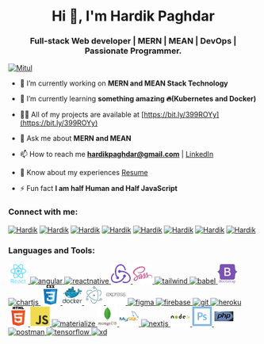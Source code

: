 <h1 align="center">Hi 👋, I'm Hardik Paghdar</h1>
<h3 align="center">Full-stack Web developer | MERN | MEAN | DevOps | Passionate Programmer.</h3>

<p align="left"> <a href="https://twitter.com/HardikPaghdar" target="blank"><img src="https://img.shields.io/twitter/follow/HardikPaghdar?logo=twitter&style=for-the-badge" alt="Mitul" /></a> </p>

- 🔭 I’m currently working on **MERN and MEAN Stack Technology**

- 🌱 I’m currently learning **something amazing 🔥(Kubernetes and Docker)**

- 👨‍💻 All of my projects are available at [https://bit.ly/399ROYy](https://bit.ly/399ROYy)

- 💬 Ask me about **MERN and MEAN**

- 📫 How to reach me **hardikpaghdar@gmail.com** | <a href="https://www.linkedin.com/in/paghdar-hardik/" rel="nofollow">LinkedIn</a>

- 📄 Know about my experiences [Resume](https://bit.ly/3x1m4l7)

- ⚡ Fun fact **I am half Human and Half JavaScript**

<h3 align="left">Connect with me:</h3>
<p align="left">
<a href="https://twitter.com/HardikPaghdar" target="_blank"><img align="center" src="https://cdn.jsdelivr.net/npm/simple-icons@v3/icons/twitter.svg" alt="Hardik" height="30" width="40" /></a>
<a href="https://www.linkedin.com/in/paghdar-hardik/" target="blank"><img align="center" src="https://cdn.jsdelivr.net/npm/simple-icons@3.0.1/icons/linkedin.svg" alt="Hardik" height="30" width="40" /></a>
<a href="https://stackoverflow.com/users/3598754/hardik-paghdar" target="blank"><img align="center" src="https://cdn.jsdelivr.net/npm/simple-icons@3.0.1/icons/stackoverflow.svg" alt="Hardik" height="30" width="40" /></a>
<a href="https://www.facebook.com/PaghdarHardik/" target="blank"><img align="center" src="https://cdn.jsdelivr.net/npm/simple-icons@3.0.1/icons/facebook.svg" alt="Hardik" height="30" width="40" /></a>
<a href="https://www.instagram.com/hardik_paghdar/" target="blank"><img align="center" src="https://cdn.jsdelivr.net/npm/simple-icons@3.0.1/icons/instagram.svg" alt="Hardik" height="30" width="40" /></a>
<a href="https://www.behance.net/hardikpaghdar" target="blank"><img align="center" src="https://cdn.jsdelivr.net/npm/simple-icons@3.1.0/icons/behance.svg" alt="Hardik" height="30" width="40" /></a>  
<a href="https://dribbble.com/HardikPaghdar" target="blank"><img align="center" src="https://cdn.jsdelivr.net/npm/simple-icons@3.1.0/icons/dribbble.svg" alt="Hardik" height="30" width="40" /></a>
 <a href="https://www.upwork.com/o/profiles/users/~01217cfbd7baea6a1c/" target="blank"><img align="center" src="https://cdn.jsdelivr.net/npm/simple-icons@3.1.0/icons/upwork.svg" alt="Hardik" height="30" width="40" /></a>


<h3 align="left">Languages and Tools:</h3>
<a href="https://reactjs.org/" target="_blank"> <img src="https://raw.githubusercontent.com/devicons/devicon/master/icons/react/react-original-wordmark.svg" alt="react" width="40" height="40"/> </a> <a href="https://angular.io/" target="_blank"> <img src="https://angular.io/assets/images/logos/angular/angular.svg" alt="angular" width="40" height="40"/> </a> <a href="https://reactnative.dev/" target="_blank"> <img src="https://reactnative.dev/img/header_logo.svg" alt="reactnative" width="40" height="40"/> </a> <a href="https://redux.js.org" target="_blank"> <img src="https://raw.githubusercontent.com/devicons/devicon/master/icons/redux/redux-original.svg" alt="redux" width="40" height="40"/> </a> <a href="https://sass-lang.com" target="_blank"> <img src="https://raw.githubusercontent.com/devicons/devicon/master/icons/sass/sass-original.svg" alt="sass" width="40" height="40"/> </a> <a href="https://tailwindcss.com/" target="_blank"> <img src="https://www.vectorlogo.zone/logos/tailwindcss/tailwindcss-icon.svg" alt="tailwind" width="40" height="40"/> </a> <a href="https://babeljs.io/" target="_blank"> <img src="https://www.vectorlogo.zone/logos/babeljs/babeljs-icon.svg" alt="babel" width="40" height="40"/> </a> <a href="https://getbootstrap.com" target="_blank"> <img src="https://raw.githubusercontent.com/devicons/devicon/master/icons/bootstrap/bootstrap-plain-wordmark.svg" alt="bootstrap" width="40" height="40"/> </a> <a href="https://www.chartjs.org" target="_blank"> <img src="https://www.chartjs.org/media/logo-title.svg" alt="chartjs" width="40" height="40"/> </a> <a href="https://www.w3schools.com/css/" target="_blank"> <img src="https://raw.githubusercontent.com/devicons/devicon/master/icons/css3/css3-original-wordmark.svg" alt="css3" width="40" height="40"/> </a> <a href="https://www.docker.com/" target="_blank"> <img src="https://raw.githubusercontent.com/devicons/devicon/master/icons/docker/docker-original-wordmark.svg" alt="docker" width="40" height="40"/> </a> <a href="https://www.electronjs.org" target="_blank"> <img src="https://raw.githubusercontent.com/devicons/devicon/master/icons/electron/electron-original.svg" alt="electron" width="40" height="40"/> </a> <a href="https://expressjs.com" target="_blank"> <img src="https://raw.githubusercontent.com/devicons/devicon/master/icons/express/express-original-wordmark.svg" alt="express" width="40" height="40"/> </a> <a href="https://www.figma.com/" target="_blank"> <img src="https://www.vectorlogo.zone/logos/figma/figma-icon.svg" alt="figma" width="40" height="40"/> </a> <a href="https://firebase.google.com/" target="_blank"> <img src="https://www.vectorlogo.zone/logos/firebase/firebase-icon.svg" alt="firebase" width="40" height="40"/> </a> <a href="https://git-scm.com/" target="_blank"> <img src="https://www.vectorlogo.zone/logos/git-scm/git-scm-icon.svg" alt="git" width="40" height="40"/> </a> <a href="https://heroku.com" target="_blank"> <img src="https://www.vectorlogo.zone/logos/heroku/heroku-icon.svg" alt="heroku" width="40" height="40"/> </a> <a href="https://www.w3.org/html/" target="_blank"> <img src="https://raw.githubusercontent.com/devicons/devicon/master/icons/html5/html5-original-wordmark.svg" alt="html5" width="40" height="40"/> </a> <a href="https://developer.mozilla.org/en-US/docs/Web/JavaScript" target="_blank"> <img src="https://raw.githubusercontent.com/devicons/devicon/master/icons/javascript/javascript-original.svg" alt="javascript" width="40" height="40"/> </a> <a href="https://materializecss.com/" target="_blank"> <img src="https://raw.githubusercontent.com/prplx/svg-logos/5585531d45d294869c4eaab4d7cf2e9c167710a9/svg/materialize.svg" alt="materialize" width="40" height="40"/> </a> <a href="https://www.mongodb.com/" target="_blank"> <img src="https://raw.githubusercontent.com/devicons/devicon/master/icons/mongodb/mongodb-original-wordmark.svg" alt="mongodb" width="40" height="40"/> </a> <a href="https://www.mysql.com/" target="_blank"> <img src="https://raw.githubusercontent.com/devicons/devicon/master/icons/mysql/mysql-original-wordmark.svg" alt="mysql" width="40" height="40"/> </a> <a href="https://nextjs.org/" target="_blank"> <img src="https://cdn.worldvectorlogo.com/logos/nextjs-3.svg" alt="nextjs" width="40" height="40"/> </a> <a href="https://nodejs.org" target="_blank"> <img src="https://raw.githubusercontent.com/devicons/devicon/master/icons/nodejs/nodejs-original-wordmark.svg" alt="nodejs" width="40" height="40"/> </a> <a href="https://www.photoshop.com/en" target="_blank"> <img src="https://raw.githubusercontent.com/devicons/devicon/master/icons/photoshop/photoshop-line.svg" alt="photoshop" width="40" height="40"/> </a> <a href="https://www.php.net" target="_blank"> <img src="https://raw.githubusercontent.com/devicons/devicon/master/icons/php/php-original.svg" alt="php" width="40" height="40"/> </a> <a href="https://postman.com" target="_blank"> <img src="https://www.vectorlogo.zone/logos/getpostman/getpostman-icon.svg" alt="postman" width="40" height="40"/> </a>  <a href="https://www.tensorflow.org" target="_blank"> <img src="https://www.vectorlogo.zone/logos/amazon_aws/amazon_aws-ar21.svg" alt="tensorflow" width="40" height="40"/> </a> <a href="https://www.adobe.com/products/xd.html" target="_blank"> <img src="https://cdn.worldvectorlogo.com/logos/adobe-xd.svg" alt="xd" width="40" height="40"/> </a> </p>
